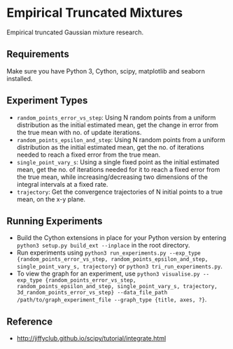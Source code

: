# Empirical Truncated Mixtures
Empirical truncated Gaussian mixture research.

## Requirements
Make sure you have Python 3, Cython, scipy, matplotlib and seaborn installed.

## Experiment Types
- `random_points_error_vs_step`: Using N random points from a uniform distribution as the initial estimated mean, get the change in error from the true mean with no. of update iterations.
- `random_points_epsilon_and_step`: Using N random points from a uniform distribution as the initial estimated mean, get the no. of iterations needed to reach a fixed error from the true mean.
- `single_point_vary_s`: Using a single fixed point as the initial estimated mean, get the no. of iterations needed for it to reach a fixed error from the true mean, while increasing/decreasing two dimensions of the integral intervals at a fixed rate.
- `trajectory`: Get the convergence trajectories of N initial points to a true mean, on the x-y plane.

## Running Experiments
- Build the Cython extensions in place for your Python version by entering `python3 setup.py build_ext --inplace` in the root directory.
- Run experiments using `python3 run_experiments.py --exp_type {random_points_error_vs_step, random_points_epsilon_and_step, single_point_vary_s, trajectory}` or `python3 tri_run_experiments.py`.
- To view the graph for an experiment, use `python3 visualise.py --exp_type {random_points_error_vs_step, random_points_epsilon_and_step, single_point_vary_s, trajectory, 3d_random_points_error_vs_step} --data_file_path /path/to/graph_experiment_file --graph_type {title, axes, ?}`.

## Reference
- http://jiffyclub.github.io/scipy/tutorial/integrate.html